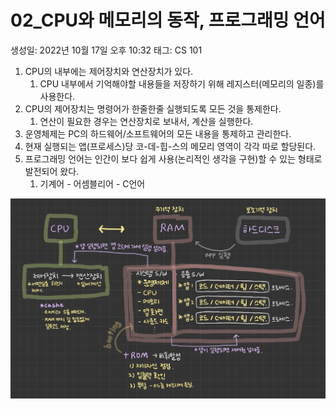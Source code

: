 # 02_CPU와 메모리의 동작, 프로그래밍 언어

생성일: 2022년 10월 17일 오후 10:32
태그: CS 101

1. CPU의 내부에는 제어장치와 연산장치가 있다.
   1. CPU 내부에서 기억해야할 내용들을 저장하기 위해 레지스터(메모리의 일종)를 사용한다.
2. CPU의 제어장치는 명령어가 한줄한줄 실행되도록 모든 것을 통제한다.
   1. 연산이 필요한 경우는 연산장치로 보내서, 계산을 실행한다.
3. 운영체제는 PC의 하드웨어/소프트웨어의 모든 내용을 통제하고 관리한다.
4. 현재 실행되는 앱(프로세스)당 코-데-힙-스의 메모리 영역이 각각 따로 할당된다.
5. 프로그래밍 언어는 인간이 보다 쉽게 사용(논리적인 생각을 구현)할 수 있는 형태로 발전되어 왔다.
   1. 기계어 - 어셈블리어 - C언어

![Untitled](./Untitled.png)
